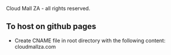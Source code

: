 Cloud Mall ZA - all rights reserved.

## To host on github pages

* Create CNAME file in root directory with the following content:
cloudmallza.com
